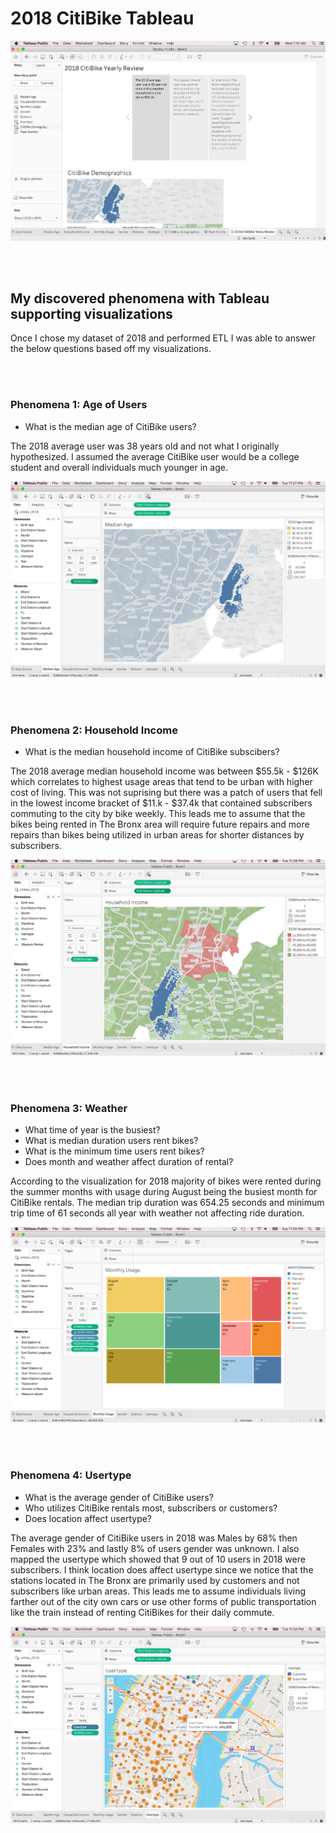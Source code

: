 # 2018 CitiBike Tableau  
<p align='center'><img src='Images/CitiBikeStory.png'></p>
<br><br>

## My discovered phenomena with Tableau supporting visualizations
Once I chose my dataset of 2018 and performed ETL I was able to answer the below questions based off my visualizations. 

<br><br>

### Phenomena 1: Age of Users
* What is the median age of CitiBike users?

The 2018 average user was 38 years old and not what I originally hypothesized. I assumed the average CitiBike user would be a college student and overall individuals much younger in age. 

<p align='center'><img src='images/MedianAge.png'></p>
<br><br>

### Phenomena 2: Household Income
* What is the median household income of CitiBike subscibers?

The 2018 average median household income was between $55.5k - $126K which correlates to highest usage areas that tend to be urban with higher cost of living. This was not suprising but there was a patch of users that fell in the lowest income bracket of $11.k - $37.4k that contained subscribers commuting to the city by bike weekly. This leads me to assume that the bikes being rented in The Bronx area will require future repairs and more repairs than bikes being utilized in urban areas for shorter distances by subscribers. 

<p align='center'><img src='images/HouseholdIncome.png'></p>
<br><br>

### Phenomena 3: Weather
* What time of year is the busiest? 
* What is median duration users rent bikes?
* What is the minimum time users rent bikes?
* Does month and weather affect duration of rental?

According to the visualization for 2018 majority of bikes were rented during the summer months with usage during August being the busiest month for CitiBike rentals. The median trip duration was 654.25 seconds and minimum trip time of 61 seconds all year with weather not affecting ride duration. 

<p align='center'><img src='images/MonthlyUsage.png'></p>
<br><br>

### Phenomena 4: Usertype
* What is the average gender of CitiBike users?
* Who utilizes CitiBike rentals most, subscribers or customers?
* Does location affect usertype?

The average gender of CitiBike users in 2018 was Males by 68% then Females with 23% and lastly 8% of users gender was unknown.
I also mapped the usertype which showed that 9 out of 10 users in 2018 were subscribers. I think location does affect usertype since we notice that the stations located in The Bronx are primarily used by customers and not subscribers like urban areas. This leads me to assume individuals living farther out of the city own cars or use other forms of public transportation like the train instead of renting CitiBikes for their daily commute.

<p align='center'><img src='images/Usertype.png'></p>


